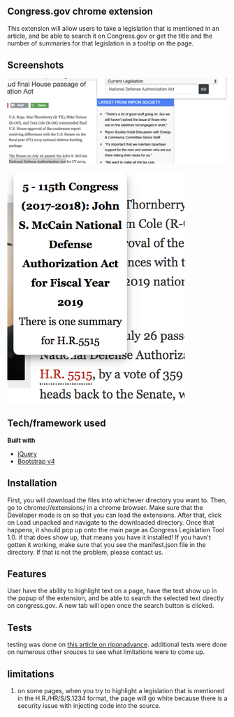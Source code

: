 ## Congress.gov chrome extension
This extension will allow users to take a legislation that is mentioned in an article, and be able to search it on Congress.gov or get the title and the number of summaries for that legislation in a tooltip on the page.

## Screenshots
![highlighted text and popup example](./tests/highlighted_text_search_example.png?raw=true "highlighted text example")
</br>
</br>
![tooltip example](./tests/tooltip_example.png?raw=true "tooltip example")

## Tech/framework used
<b>Built with</b>
- [jQuery](https://jquery.com/)
- [Bootstrap v4](https://getbootstrap.com/)

## Installation
First, you will download the files into whichever directory you want to. Then, go to chrome://extensions/ in a chrome browser. Make sure that the Developer mode is on so that you can load the extensions. After that, click on Load unpacked and navigate to the downloaded directory. Once that happens, it should pop up onto the main page as Congress Legislation Tool 1.0. if that does show up, that means you have it installed! If you havn't gotten it working, make sure that you see the manifest.json file in the directory. If that is not the problem, please contact us.

## Features
User have the ability to highlight text on a page, have the text show up in the popup of the extension, and be able to search the selected text directly on congress.gov. A new tab will open once the search button is clicked.

## Tests
testing was done on [this article on riponadvance](https://riponadvance.com/stories/thornberry-turner-cole-laud-final-house-passage-of-national-defense-authorization-act/). additional tests were done on numerous other srouces to see what limitations were to come up.

## limitations
1. on some pages, when you try to highlight a legislation that is mentioned in the H.R./HR/S/S.1234 format, the page will go white because there is a security issue with injecting code into the source.
